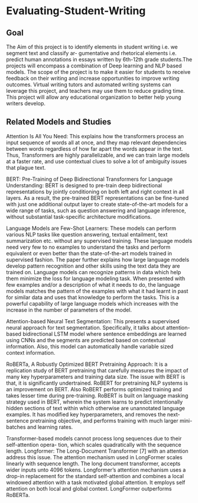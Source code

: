 # Evaluating-Student-Writing

## Goal
The Aim of this project is to identify elements in student writing i.e. we segment text and classify ar- gumentative and rhetorical elements i.e. predict human annotations in essays written by 6th-12th grade students.The projects will encompass a combination of Deep learning and NLP based models. The scope of the project is to make it easier for students to receive feedback on their writing and increase opportunities to improve writing outcomes. Virtual writing tutors and automated writing systems can leverage this project, and teachers may use them to reduce grading time. This project will allow any educational organization to better help young writers develop.

## Related Models and Studies

Attention Is All You Need: This explains how the transformers process an input sequence of words all at once, and they map relevant dependencies between words regardless of how far apart the words appear in the text. Thus, Transformers are highly parallelizable, and we can train large models at a faster rate, and use contextual clues to solve a lot of ambiguity issues that plague text.

BERT: Pre-Training of Deep Bidirectional Transformers for Language Understanding: BERT is designed to pre-train deep bidirectional representations by jointly conditioning on both left and right context in all layers. As a result, the pre-trained BERT representations can be fine-tuned with just one additional output layer to create state-of-the-art models for a wide range of tasks, such as question answering and language inference, without substantial task-specific architecture modifications.

Language Models are Few-Shot Learners: These models can perform various NLP tasks like question answering, textual entailment, text summarization etc. without any supervised training. These language models need very few to no examples to understand the tasks and perform equivalent or even better than the state-of-the-art models trained in supervised fashion. The paper further explains how large language models develop pattern recognition and other skills using the text data they are trained on. Language models can recognize patterns in data which help them minimize the loss for language modeling task. When presented with few examples and/or a description of what it needs to do, the language models matches the pattern of the examples with what it had learnt in past for similar data and uses that knowledge to perform the tasks. This is a powerful capability of large language models which increases with the increase in the number of parameters of the model.

Attention-based Neural Text Segmentation: This presents a supervised neural approach for text segmentation. Specifically, it talks about attention-based bidirectional LSTM model where sentence embeddings are learned using CNNs and the segments are predicted based on contextual information. Also, this model can automatically handle variable sized context information.

RoBERTa, A Robustly Optimized BERT Pretraining Approach: It is a replication study of BERT pretraining that carefully measures the impact of many key hyperparameters and training data size. The issue with BERT is that, it is significantly undertrained. RoBERT for pretraining NLP systems is an improvement on BERT. Also RoBERT performs optimized training and takes lesser time during pre-training. RoBERT is built on language masking strategy used in BERT, wherein the system learns to predict intentionally hidden sections of text within which otherwise are unannotated language examples. It has modified key hyperparameters, and removes the next-sentence pretraining objective, and performs training with much larger mini-batches and learning rates.

Transformer-based models cannot process long sequences due to their self-attention opera- tion, which scales quadratically with the sequence length. Longformer: The Long-Document Transformer [7] with an attention address this issue. The attention mechanism used in LongFormer scales linearly with sequence length. The long document transformer, accepts wider inputs unto 4096 tokens. Longformer’s attention mechanism uses a drop-in replacement for the standard self-attention and combines a local windowed attention with a task motivated global attention. It employs self attention on both local and global context. LongFormer outperforms RoBERTa.

